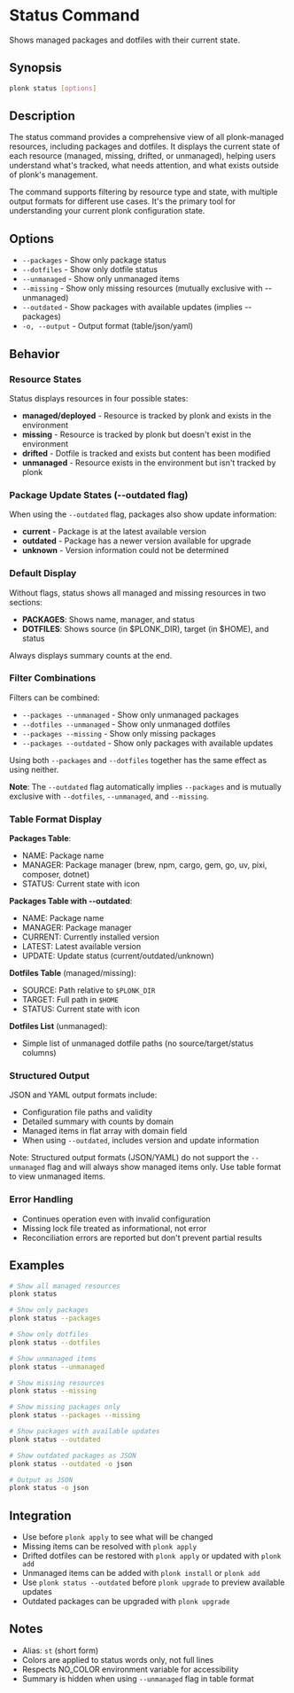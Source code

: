 # Status Command

Shows managed packages and dotfiles with their current state.

## Synopsis

```bash
plonk status [options]
```

## Description

The status command provides a comprehensive view of all plonk-managed resources, including packages and dotfiles. It displays the current state of each resource (managed, missing, drifted, or unmanaged), helping users understand what's tracked, what needs attention, and what exists outside of plonk's management.

The command supports filtering by resource type and state, with multiple output formats for different use cases. It's the primary tool for understanding your current plonk configuration state.

## Options

- `--packages` - Show only package status
- `--dotfiles` - Show only dotfile status
- `--unmanaged` - Show only unmanaged items
- `--missing` - Show only missing resources (mutually exclusive with --unmanaged)
- `--outdated` - Show packages with available updates (implies --packages)
- `-o, --output` - Output format (table/json/yaml)

## Behavior

### Resource States

Status displays resources in four possible states:
- **managed/deployed** - Resource is tracked by plonk and exists in the environment
- **missing** - Resource is tracked by plonk but doesn't exist in the environment
- **drifted** - Dotfile is tracked and exists but content has been modified
- **unmanaged** - Resource exists in the environment but isn't tracked by plonk

### Package Update States (--outdated flag)

When using the `--outdated` flag, packages also show update information:
- **current** - Package is at the latest available version
- **outdated** - Package has a newer version available for upgrade
- **unknown** - Version information could not be determined

### Default Display

Without flags, status shows all managed and missing resources in two sections:
- **PACKAGES**: Shows name, manager, and status
- **DOTFILES**: Shows source (in $PLONK_DIR), target (in $HOME), and status

Always displays summary counts at the end.

### Filter Combinations

Filters can be combined:
- `--packages --unmanaged` - Show only unmanaged packages
- `--dotfiles --unmanaged` - Show only unmanaged dotfiles
- `--packages --missing` - Show only missing packages
- `--packages --outdated` - Show only packages with available updates

Using both `--packages` and `--dotfiles` together has the same effect as using neither.

**Note**: The `--outdated` flag automatically implies `--packages` and is mutually exclusive with `--dotfiles`, `--unmanaged`, and `--missing`.

### Table Format Display

**Packages Table**:
- NAME: Package name
- MANAGER: Package manager (brew, npm, cargo, gem, go, uv, pixi, composer, dotnet)
- STATUS: Current state with icon

**Packages Table with --outdated**:
- NAME: Package name
- MANAGER: Package manager
- CURRENT: Currently installed version
- LATEST: Latest available version
- UPDATE: Update status (current/outdated/unknown)

**Dotfiles Table** (managed/missing):
- SOURCE: Path relative to `$PLONK_DIR`
- TARGET: Full path in `$HOME`
- STATUS: Current state with icon

**Dotfiles List** (unmanaged):
- Simple list of unmanaged dotfile paths (no source/target/status columns)

### Structured Output

JSON and YAML output formats include:
- Configuration file paths and validity
- Detailed summary with counts by domain
- Managed items in flat array with domain field
- When using `--outdated`, includes version and update information

Note: Structured output formats (JSON/YAML) do not support the `--unmanaged` flag and will always show managed items only. Use table format to view unmanaged items.

### Error Handling

- Continues operation even with invalid configuration
- Missing lock file treated as informational, not error
- Reconciliation errors are reported but don't prevent partial results

## Examples

```bash
# Show all managed resources
plonk status

# Show only packages
plonk status --packages

# Show only dotfiles
plonk status --dotfiles

# Show unmanaged items
plonk status --unmanaged

# Show missing resources
plonk status --missing

# Show missing packages only
plonk status --packages --missing

# Show packages with available updates
plonk status --outdated

# Show outdated packages as JSON
plonk status --outdated -o json

# Output as JSON
plonk status -o json
```

## Integration

- Use before `plonk apply` to see what will be changed
- Missing items can be resolved with `plonk apply`
- Drifted dotfiles can be restored with `plonk apply` or updated with `plonk add`
- Unmanaged items can be added with `plonk install` or `plonk add`
- Use `plonk status --outdated` before `plonk upgrade` to preview available updates
- Outdated packages can be upgraded with `plonk upgrade`

## Notes

- Alias: `st` (short form)
- Colors are applied to status words only, not full lines
- Respects NO_COLOR environment variable for accessibility
- Summary is hidden when using `--unmanaged` flag in table format
